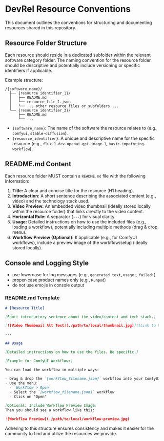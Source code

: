 # DevRel Resource Conventions

This document outlines the conventions for structuring and documenting resources shared in this repository.

## Resource Folder Structure

Each resource should reside in a dedicated subfolder within the relevant software category folder. The naming convention for the resource folder should be descriptive and potentially include versioning or specific identifiers if applicable.

Example structure:

```
/{software_name}/
  ├── {resource_identifier_1}/
  │   ├── README.md
  │   └── resource_file_1.json
  │   └── ... other resource files or subfolders ...
  └── {resource_identifier_2}/
      ├── README.md
      └── ...
```

- `{software_name}`: The name of the software the resource relates to (e.g., `comfyui`, `stable-diffusion`).
- `{resource_identifier}`: A unique and descriptive name for the specific resource (e.g., `flux.1-dev-openai-gpt-image-1`, `basic-inpainting-workflow`).

## README.md Content

Each resource folder MUST contain a `README.md` file with the following information:

1.  **Title:** A clear and concise title for the resource (H1 heading).
2.  **Introduction:** A short sentence describing the associated content (e.g., video) and the technology stack used.
3.  **Video Preview:** An embedded video thumbnail (ideally stored locally within the resource folder) that links directly to the video content.
4.  **Horizontal Rule:** A separator (`---`) for visual clarity.
5.  **Usage:** Detailed instructions on how to use the included files (e.g., loading a workflow), potentially including multiple methods (drag & drop, menu).
6.  **Workflow Preview (Optional):** If applicable (e.g., for ComfyUI workflows), include a preview image of the workflow/setup (ideally stored locally).

## Console and Logging Style

- use lowercase for log messages (e.g., `generated text`, `usage:`, `failed:`)
- proper-case product names only (e.g., `Runpod`)
- do not use emojis in console output

### README.md Template

```markdown
# [Resource Title]

[Short introductory sentence about the video/content and tech stack.]

[![Video Thumbnail Alt Text](./path/to/local/thumbnail.jpg)]([Link to Video])

---

## Usage

[Detailed instructions on how to use the files. Be specific.]

[Example for ComfyUI Workflow:]

You can load the workflow in multiple ways:

- Drag & drop the `[workflow_filename.json]` workflow into your ComfyUI
- Use the menu:
  - `Workflow > Open`
  - Select the `[workflow_filename.json]` workflow
  - Click on "Open"

[Optional: Include Workflow Preview Image]
Then you should see a workflow like this:

![Workflow Preview](./path/to/local/workflow-preview.jpg)
```

Adhering to this structure ensures consistency and makes it easier for the community to find and utilize the resources we provide.

